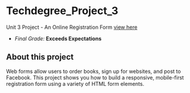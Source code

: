 # Techdegree_Project_3
 Unit 3 Project - An Online Registration Form [view here](https://saratbarros.github.io/Techdegree_Project_3/)
- *Final Grade:* **Exceeds Expectations**

## About this project
Web forms allow users to order books, sign up for websites, and post to Facebook. This project shows you how to build a responsive, mobile-first registration form using a variety of HTML form elements.
